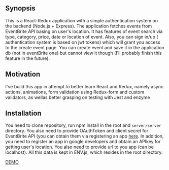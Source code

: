 ## Synopsis

This is a React-Redux application with a simple authentication system on the backend (Node.js + Express). The application fetches events from
EventBrite API basing on user's location. It has features of event search via type, category, price, date or location of event. Also, you can
sign in/up ( authentication system is based on jwt tokens) which will grant you access to the create event page. You can create event and save it
in the application db (not in eventBrite one) but cannot view it though (I'll probably finish this feature in the future).

## Motivation

I've build this app in attempt to better learn React and Redux, namely async actions, animations, form validation using Redux-form and custom
validators, as wellas better grasping on testing with Jest and enzyme

## Installation

You need to clone repository, run npm install in the root and `server/server` directory. You also need to provide OAuthToken and client secret
for EventBrite API (you can obtain them via registering an app [here](https://www.eventbrite.com/developer/v3/). In addition, you need to register
an app in google developers and obtain an APIkey for getting user's location. You also need to provide url to you app (can be localhost). All 
this data is kept in ENV.js, which resides in the root directory.

[DEMO](https://event-finder-turisap.herokuapp.com/)
